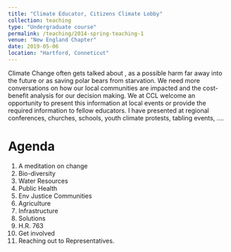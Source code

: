 ```yaml
---
title: "Climate Educator, Citizens Climate Lobby"
collection: teaching
type: "Undergraduate course"
permalink: /teaching/2014-spring-teaching-1
venue: "New England Chapter"
date: 2019-05-06
location: "Hartford, Conneticut"
---
```


Climate Change often gets talked about , as a possible harm far away into the future or as saving polar bears from starvation. We need more conversations on how our local communities are impacted and the cost-benefit analysis for our decision making. We at CCL welcome an opportunity to present this information at local events or provide the required information to fellow educators. I have presented at regional conferences, churches, schools, youth climate protests, tabling events, ....

Agenda
======
1. A meditation on change
2. Bio-diversity
3. Water Resources
4. Public Health
5. Env Justice Communities
6. Agriculture
7. Infrastructure
8. Solutions
8. H.R. 763
9. Get involved
10. Reaching out to Representatives. 


